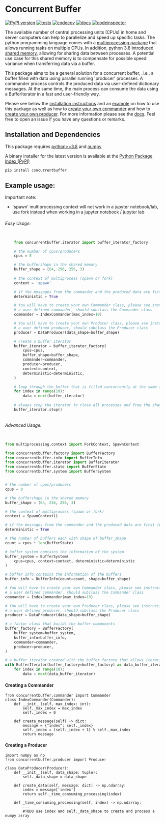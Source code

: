 # Concurrent Buffer

[![PyPI version](https://badge.fury.io/py/concurrentbuffer.svg)](https://badge.fury.io/py/concurrentbuffer)
[![tests](https://github.com/martvanrijthoven/concurrent-buffer/actions/workflows/tests.yml/badge.svg)](https://github.com/martvanrijthoven/concurrent-buffer/actions/workflows/tests.yml)
[![codecov](https://codecov.io/gh/martvanrijthoven/concurrent-buffer/branch/main/graph/badge.svg?token=0619Z63PMA)](https://codecov.io/gh/martvanrijthoven/concurrent-buffer)
[![docs](https://github.com/martvanrijthoven/concurrent-buffer/actions/workflows/docs.yml/badge.svg)](https://github.com/martvanrijthoven/concurrent-buffer/actions/workflows/docs.yml)
[![codeinspector](https://www.code-inspector.com/project/26325/score/svg)](https://frontend.code-inspector.com/project/26325/dashboard)



The available number of central processing units (CPUs) in home and server computers can help to parallelize and speed up specific tasks. The python programming language comes with a [multiprocessing package](https://docs.python.org/3/library/multiprocessing.html) that allows running tasks on multiple CPUs. In addition, python 3.8 introduced [shared memory](https://docs.python.org/3/library/multiprocessing.shared_memory.html), allowing for sharing data between processes. A potential use case for this shared memory is to compensate for possible speed variance when transferring data via a buffer.

This package aims to be a general solution for a concurrent buffer, .i.e., a buffer filled with data using parallel running 'producer' processes.
A commander process controls the produced data via user-defined dictionary messages. At the same time, the main process can consume the data using a BufferIterator in a fast and user-friendly way.

Please see below the [installation instructions](#installation-and-dependencies) and an [example](#example-usage) on how to use this package as well as how to [create your own commander](#creating-a-commander) and how to [create your own producer](#creating-a-producer). For more information please see the [docs](https://martvanrijthoven.github.io/concurrent-buffer/). Feel free to open an issue if you have any questions or remarks.

## Installation and Dependencies

This package requires [python>=3.8](https://www.python.org/downloads/) and [numpy](https://github.com/numpy/numpy) 

A binary installer for the latest version is available at the [Python Package Index (PyPI)](https://pypi.org/project/concurrentbuffer/)
```bash
pip install concurrentbuffer
```

## Example usage:

Important note: 
 - 'spawn' multiprocessing context will not work in a jupyter notebook/lab, use fork instead when working in a jupyter notebook / jupyter lab


###### Easy Usage:

```python     

    from concurrentbuffer.iterator import buffer_iterator_factory

    # the number of cpus/producers
    cpus = 8

    # the buffershape in the shared memory
    buffer_shape = (64, 256, 256, 3)
    
    # the context of multiprocess (spawn or fork)
    context = 'spawn'

    # if the messages from the commander and the produced data are first in first out
    deterministic = True

    # You will have to create your own Commander class, please see instructions below
    # a user defined commander, should subclass the Commander class
    commander = IndexCommander(max_index=10)

    # You will have to create your own Producer class, please see instructions below
    # a user defined producer, should subclass the Producer class
    producer = DataProducer(data_shape=buffer_shape)

    # create a buffer iterator
    buffer_iterator = buffer_iterator_factory(
        cpus=cpus,
        buffer_shape=buffer_shape,
        commander=commander,
        producer=producer,
        context=context,
        deterministic=deterministic,
    )

    # loop through the buffer that is filled concurrently at the same time
    for index in range(10):
        data = next(buffer_iterator)
        
    # always stop the iterator to close all processes and free the shared memory
    buffer_iterator.stop()
        
```

###### Advanced Usage:

```python

from multiprocessing.context import ForkContext, SpawnContext

from concurrentbuffer.factory import BufferFactory
from concurrentbuffer.info import BufferInfo
from concurrentbuffer.iterator import BufferIterator
from concurrentbuffer.state import BufferState
from concurrentbuffer.system import BufferSystem


# the number of cpus/producers
cpus = 8

# the buffershape in the shared memory
buffer_shape = (64, 256, 256, 3)

# the context of multiprocess (spawn or fork)
context = SpawnContext()

# if the messages from the commander and the produced data are first in first out
deterministic = True

# the number of buffers each with shape of buffer_shape
count = cpus * len(BufferState)

# buffer system contains the information of the system
buffer_system = BufferSystem(
    cpus=cpus, context=context, deterministic=deterministic
)

# buffer info contains the information of the buffers 
buffer_info = BufferInfo(count=count, shape=buffer_shape)

# You will have to create your own Commander class, please see instructions below
# a user defined commander, should subclass the Commander class
commander = IndexCommander(max_index=10)

# You will have to create your own Producer class, please see instructions below
# a user defined producer, should subclass the Producer class
producer = DataProducer(data_shape=buffer_shape)

# a factor class that builds the buffer components
buffer_factory = BufferFactory(
    buffer_system=buffer_system,
    buffer_info=buffer_info,
    commander=commander,
    producer=producer,
)

# a buffer iterator created with the buffer factory that allows iterating throught the 'concurrent' buffer.
with BufferIterator(buffer_factory=buffer_factory) as data_buffer_iterator:
    for index in range(10):
        data = next(data_buffer_iterator)

```


#### Creating a Commander
```
from concurrentbuffer.commander import Commander
class IndexCommander(Commander):
    def __init__(self, max_index: int):
        self._max_index = max_index
        self._index = 0

    def create_message(self) -> dict:
        message = {"index": self._index}
        self._index = (self._index + 1) % self._max_index
        return message
```


#### Creating a Producer
```
import numpy as np
from concurrentbuffer.producer import Producer

class DataProducer(Producer):
    def __init__(self, data_shape: tuple):
        self._data_shape = data_shape

    def create_data(self, message: dict) -> np.ndarray:
        index = message['index']
        return self._time_consuming_processing(index)

    def _time_consuming_processing(self, index) -> np.ndarray:
        ...
        #TODO use index and self._data_shape to create and process a numpy array
```

